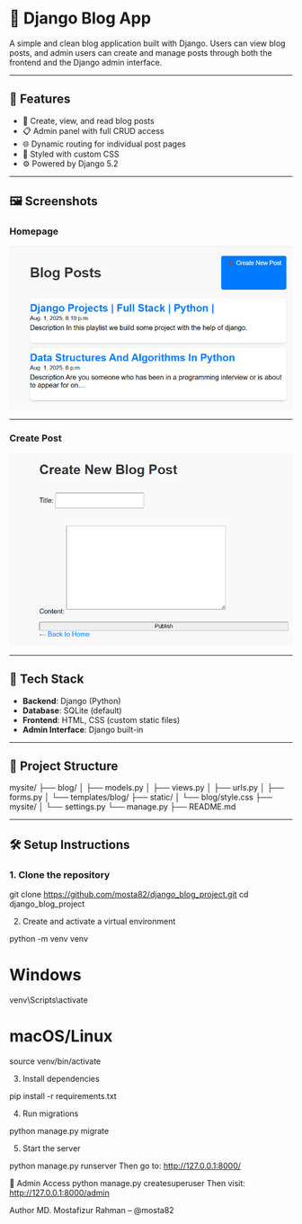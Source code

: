 # 📰 Django Blog App

A simple and clean blog application built with Django. Users can view blog posts, and admin users can create and manage posts through both the frontend and the Django admin interface.

---

## 🚀 Features

- 📝 Create, view, and read blog posts
- 📋 Admin panel with full CRUD access
- 🌐 Dynamic routing for individual post pages
- 🎨 Styled with custom CSS
- ⚙️ Powered by Django 5.2

---

## 🖼️ Screenshots

### Homepage

![Homepage](screenshots/home.png)

---

### Create Post

![Create Post](screenshots/create.png)

---

## 🔧 Tech Stack

- **Backend**: Django (Python)
- **Database**: SQLite (default)
- **Frontend**: HTML, CSS (custom static files)
- **Admin Interface**: Django built-in

---

## 📁 Project Structure

mysite/
├── blog/
│   ├── models.py
│   ├── views.py
│   ├── urls.py
│   ├── forms.py
│   └── templates/blog/
├── static/
│   └── blog/style.css
├── mysite/
│   └── settings.py
└── manage.py
├── README.md

---

## 🛠️ Setup Instructions

### 1. Clone the repository


git clone https://github.com/mosta82/django_blog_project.git
cd django_blog_project

2. Create and activate a virtual environment

python -m venv venv
# Windows
venv\Scripts\activate
# macOS/Linux
source venv/bin/activate

3. Install dependencies

pip install -r requirements.txt

4. Run migrations

python manage.py migrate

5. Start the server

python manage.py runserver
Then go to: http://127.0.0.1:8000/

🔐 Admin Access
python manage.py createsuperuser
Then visit: http://127.0.0.1:8000/admin

Author
MD. Mostafizur Rahman – @mosta82




